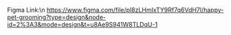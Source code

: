 Figma Link:\n
https://www.figma.com/file/pl8zLHmIxTY9Rf7q6VdH7l/happy-pet-grooming?type=design&node-id=2%3A3&mode=design&t=u8Ae9S941W8TLDqU-1
